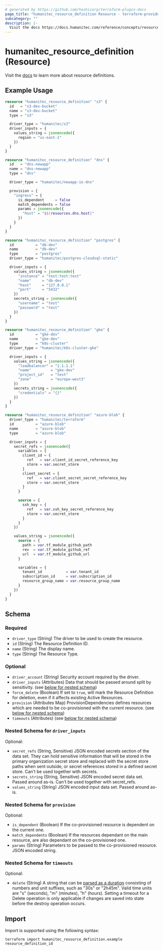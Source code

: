 ```yaml
---
# generated by https://github.com/hashicorp/terraform-plugin-docs
page_title: "humanitec_resource_definition Resource - terraform-provider-humanitec"
subcategory: ""
description: |-
  Visit the docs https://docs.humanitec.com/reference/concepts/resources/definitions to learn more about resource definitions.
---
```


# humanitec_resource_definition (Resource)

Visit the [docs](https://docs.humanitec.com/reference/concepts/resources/definitions) to learn more about resource definitions.

## Example Usage

```terraform
resource "humanitec_resource_definition" "s3" {
  id   = "s3-dev-bucket"
  name = "s3-dev-bucket"
  type = "s3"

  driver_type = "humanitec/s3"
  driver_inputs = {
    values_string = jsonencode({
      region = "us-east-1"
    })
  }
}

resource "humanitec_resource_definition" "dns" {
  id   = "dns-newapp"
  name = "dns-newapp"
  type = "dns"

  driver_type = "humanitec/newapp-io-dns"

  provision = {
    "ingress" = {
      is_dependent     = false
      match_dependents = false
      params = jsonencode({
        "host" = "$${resources.dns.host}"
      })
    }
  }
}

resource "humanitec_resource_definition" "postgres" {
  id          = "db-dev"
  name        = "db-dev"
  type        = "postgres"
  driver_type = "humanitec/postgres-cloudsql-static"

  driver_inputs = {
    values_string = jsonencode({
      "instance" = "test:test:test"
      "name"     = "db-dev"
      "host"     = "127.0.0.1"
      "port"     = "5432"
    })
    secrets_string = jsonencode({
      "username" = "test"
      "password" = "test"
    })
  }
}

resource "humanitec_resource_definition" "gke" {
  id          = "gke-dev"
  name        = "gke-dev"
  type        = "k8s-cluster"
  driver_type = "humanitec/k8s-cluster-gke"

  driver_inputs = {
    values_string = jsonencode({
      "loadbalancer" = "1.1.1.1"
      "name"         = "gke-dev"
      "project_id"   = "test"
      "zone"         = "europe-west3"
    })
    secrets_string = jsonencode({
      "credentials" = "{}"
    })
  }
}

resource "humanitec_resource_definition" "azure-blob" {
  driver_type = "humanitec/terraform"
  id          = "azure-blob"
  name        = "azure-blob"
  type        = "azure-blob"

  driver_inputs = {
    secret_refs = jsonencode({
      variables = {
        client_id = {
          ref   = var.client_id_secret_reference_key
          store = var.secret_store
        }
        client_secret = {
          ref   = var.client_secret_secret_reference_key
          store = var.secret_store
        }
      }

      source = {
        ssh_key = {
          ref   = var.ssh_key_secret_reference_key
          store = var.secret_store
        }
      }
    })

    values_string = jsonencode({
      source = {
        path = var.tf_module_github_path
        rev  = var.tf_module_github_ref
        url  = var.tf_module_github_url
      }

      variables = {
        tenant_id           = var.tenant_id
        subscription_id     = var.subscription_id
        resource_group_name = var.resource_group_name
      }
    })
  }
}
```

<!-- schema generated by tfplugindocs -->
## Schema

### Required

- `driver_type` (String) The driver to be used to create the resource.
- `id` (String) The Resource Definition ID.
- `name` (String) The display name.
- `type` (String) The Resource Type.

### Optional

- `driver_account` (String) Security account required by the driver.
- `driver_inputs` (Attributes) Data that should be passed around split by sensitivity. (see [below for nested schema](#nestedatt--driver_inputs))
- `force_delete` (Boolean) If set to `true`, will mark the Resource Definition for deletion, even if it affects existing Active Resources.
- `provision` (Attributes Map) ProvisionDependencies defines resources which are needed to be co-provisioned with the current resource. (see [below for nested schema](#nestedatt--provision))
- `timeouts` (Attributes) (see [below for nested schema](#nestedatt--timeouts))

<a id="nestedatt--driver_inputs"></a>
### Nested Schema for `driver_inputs`

Optional:

- `secret_refs` (String, Sensitive) JSON encoded secrets section of the data set. They can hold sensitive information that will be stored in the primary organization secret store and replaced with the secret store paths when sent outside, or secret references stored in a defined secret store. Can't be used together with secrets.
- `secrets_string` (String, Sensitive) JSON encoded secret data set. Passed around as-is. Can't be used together with secret_refs.
- `values_string` (String) JSON encoded input data set. Passed around as-is.


<a id="nestedatt--provision"></a>
### Nested Schema for `provision`

Optional:

- `is_dependent` (Boolean) If the co-provisioned resource is dependent on the current one.
- `match_dependents` (Boolean) If the resources dependant on the main resource, are also dependant on the co-provisioned one.
- `params` (String) Parameters to be passed to the co-provisioned resource. JSON encoded string.


<a id="nestedatt--timeouts"></a>
### Nested Schema for `timeouts`

Optional:

- `delete` (String) A string that can be [parsed as a duration](https://pkg.go.dev/time#ParseDuration) consisting of numbers and unit suffixes, such as "30s" or "2h45m". Valid time units are "s" (seconds), "m" (minutes), "h" (hours). Setting a timeout for a Delete operation is only applicable if changes are saved into state before the destroy operation occurs.

## Import

Import is supported using the following syntax:

```shell
terraform import humanitec_resource_definition.example resource_definition_id
```
